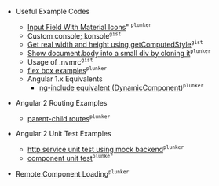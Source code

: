 * Useful Example Codes

  * [Input Field With Material Icons](http://plnkr.co/edit/8WH6vS?p=preview)" <sup>`plunker`</sup>
  * [Custom console; konsole](https://gist.github.com/allenhwkim/ceebbfa66771be0b8aedadd73e715d7b)<sup>`gist`</sup>
  * [Get real width and height using getComputedStyle](https://gist.github.com/allenhwkim/86f498bef85e65f36189e00c746d4167)<sup>`gist`</sup>
  * [Show document.body into a small div by cloning it](http://plnkr.co/edit/k27ph6?p=preview)<sup>`plunker`</sup>
  * [Usage of .nvmrc](https://gist.github.com/allenhwkim/04f6285e9855b51572d863c698782f34)<sup>`gist`</sup>
  * [flex box examples](http://plnkr.co/edit/lxx7QCwZbeZyyUtwiCym?p=preview)<sup>`plunker`</sup>
  * Angular 1.x Equivalents
      * [ng-include equivalent (DynamicComponent)](http://plnkr.co/edit/L4lymg?p=preview)<sup>`plunker`</sup>
 * Angular 2 Routing Examples
    * [parent-child routes](http://plnkr.co/edit/St5US5?p=preview)<sup>`plunker`</sup>

 * Angular 2 Unit Test Examples
    * [http service unit test using mock backend](https://plnkr.co/edit/a71wxC?p=preview)<sup>`plunker`</sup> 
    * [component unit test](https://plnkr.co/edit/a71wxC?p=preview)<sup>`plunker`</sup>

* [Remote Component Loading](http://plnkr.co/edit/DuLPXo?p=preview&open=app%2Fapp.component.ts)<sup>`plunker`</sup>
